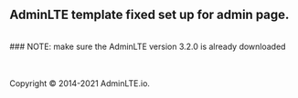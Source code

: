 ## AdminLTE template fixed set up for admin page.
<br>
### NOTE: make sure the AdminLTE version 3.2.0 is already downloaded

<br><br>
Copyright © 2014-2021 AdminLTE.io.
